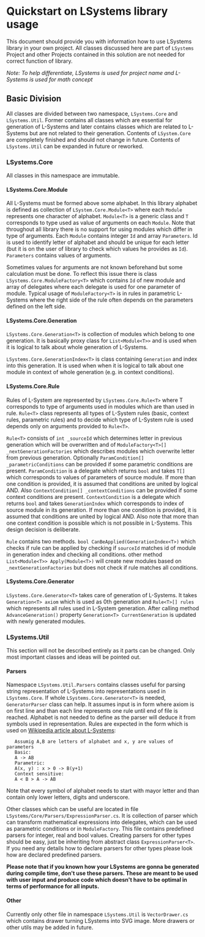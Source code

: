 # Quickstart on LSystems library usage
This document should provide you with information how to use LSystems library in your own project. All classes discussed
 here are part of `LSystems` Project and other Projects contained in this solution are not needed for correct function 
 of library.

*Note: To help differentiate, LSystems is used for project name and L-Systems is used for math concept*

## Basic Division
All classes are divided between two namespace, `LSystems.Core` and `LSystems.Util`. Former contains all classes which 
 are essential for generation of L-Systems and later contains classes which are related to L-Systems but are not related 
 to their generation. Contents of `LSystem.Core` are completely finished and should not change in future. Contents of
 `LSystems.Util` can be expanded in future or reworked.

### LSystems.Core
All classes in this namespace are immutable.
#### LSystems.Core.Module
All L-Systems must be formed above some alphabet. In this library alphabet is defined as collection of 
 `LSystem.Core.Module<T>` where each `Module` represents one character of alphabet. `Module<T>` is a generic class and 
 `T` corresponds to type used as value of arguments on each `Module`. Note that throughout all library there is no 
 support for using modules which differ in type of arguments. Each `Module` contains integer `Id` and array 
 `Parameters`. Id is used to identify letter of alphabet and should be unique for each letter (but it is on the user of 
 library to check which values he provides as `Id`). `Parameters` contains values of arguments.
 
Sometimes values for arguments are not known beforehand but some calculation must be done. To reflect this issue there
 is class `LSystems.Core.ModuleFactory<T>` which contains `Id` of new module and array of delegates where each delegate
 is used for one parameter of module. Typical usage of `ModuleFactory<T>` is in rules in parametric L-Systems where the
 right side of the rule often depends on the parameters defined on the left side.
 
#### LSystems.Core.Generation
`LSystems.Core.Generation<T>` is collection of modules which belong to one generation. It is basically proxy class for
 `List<Module<T>>` and is used when it is logical to talk about whole generation of L-Systems. 
 
`LSystems.Core.GenerationIndex<T>` is class containing `Generation` and index into this generation. It is used when
 when it is logical to talk about one module in context of whole generation (e.g. in context conditions).
 
#### LSystems.Core.Rule
Rules of L-System are represented by `LSystems.Core.Rule<T>` where T corresponds to type of arguments used in modules
 which are than used in rule. `Rule<T>` class represents all types of L-System rules (basic, context rules, parametric
 rules) and to decide which type of L-System rule is used depends only on arguments provided to `Rule<T>`.
 
`Rule<T>` consists of `int _sourceId` which determines letter in previous generation which will be overwritten and of 
 `ModuleFactory<T>[] _nextGenerationFactories` which describes modules which overwrite letter from previous generation.
 Optionally `ParamCondition[] _parametricConditions` can be provided if some parametric conditions are present. 
 `ParamCondition` is a delegate which returns `bool` and takes `T[]` which corresponds to values of parameters of source
 module. If more than one condition is provided, it is assumed that conditions are united by logical AND. Also 
 `ContextCondition[] _contextConditions` can be provided if some context conditions are present. `ContextCondition` is
 a delegate which returns `bool` and takes `GenerationIndex` which corresponds to index of source module in its 
 generation. If more than one condition is provided, it is assumed that conditions are united by logical AND. Also note
 that more than one context condition is possible which is not possible in L-Systems. This design decision is 
 deliberate.
 
`Rule` contains two methods. `bool CanBeApplied(GenerationIndex<T>)` which checks if rule can be applied by checking if
 `sourceId` matches id of module in generation index and checking all conditions. other method 
 `List<Module<T>> Apply(Module<T>)` will create new modules based on `_nextGenerationFactories` but does not check if 
 rule matches all conditions.

#### LSystems.Core.Generator
`LSystems.Core.Generator<T>` takes care of generation of L-Systems. It takes `Generation<T> axiom` which is used as
 0th generation and `Rule<T>[] rules` which represents all rules used in L-System generation. After calling method
 `AdvanceGeneration()` property `Generation<T> CurrentGeneration` is updated with newly generated modules.
 
### LSystems.Util
This section will not be described entirely as it parts can be changed. Only most important classes and ideas will be 
pointed out.

#### Parsers
Namespace `LSystems.Util.Parsers` contains classes useful for parsing string representation of L-Systems into 
 representations used in `LSystems.Core`. If whole `LSystems.Core.Generator<T>` is needed, `GeneratorParser` class can
 help. It assumes input is in form where axiom is on first line and than each line represents one rule until end of file
 is reached. Alphabet is not needed to define as the parser will deduce it from symbols used in representation. Rules 
 are expected in the form which is used on [Wikipedia article about L-Systems](https://en.wikipedia.org/wiki/L-system):
 ```
    Assumig A,B are letters of alphabet and x, y are values of parameters
    Basic:
    A -> AB
    Parametric:
    A(x, y) : x > 0 -> B(y+1)
    Context sensitive:
    A < B > A -> AB
 ```
 Note that every symbol of alphabet needs to start with mayor letter and than contain only lower letters, digits and 
 underscore.
 
Other classes which can be useful are located in file `LSystems/Core/Parsers/ExpressionParser.cs`. It is collection of
 parser which can transform mathematical expressions into delegates, which can be used as parametric conditions or in 
 `ModuleFactory`. This file contains predefined parsers for integer, real and bool values. Creating parsers for other 
 types should be easy, just be inheriting from abstract class `ExpressionParser<T>`. If you need any details how to 
 declare parsers for other types please look how are declared predefined parsers.
 
**Please note that if you known how your LSystems are gonna be generated during compile time, don't use these parsers. 
 These are meant to be used with user input and produce code which doesn't have to be optimal in terms of performance 
 for all inputs.**
 
#### Other
Currently only other file in namespace `LSystems.Util` is `VectorDrawer.cs` which contains drawer turning LSystems into 
 SVG image. More drawers or other utils may be added in future.